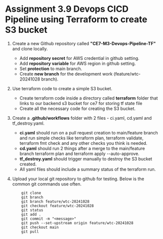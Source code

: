 # Assignment 3.9 Devops CICD Pipeline using Terraform to create S3 bucket

1. Create a new Github repository called **"CE7-M3-Devops-Pipeline-TF"** and clone locally.
    - Add **repository secret** for AWS credential in github setting.
    - Add **repository variable** for AWS region in github setting.
    - Set **protection** to main branch.
    - Create **new branch** for the development work (feature/wtc-20241028 branch).

2. Use terraform code to create a simple S3 bucket.
    - Create terraform code inside a directory called **terraform** folder that links to our backend s3 bucket for ce7 for storing tf state file 
    - Create all the necessary code for creating the S3 bucket.

3. Create a **.github/workflows** folder with 2 files - ci.yaml, cd.yaml and tf_destroy.yaml. 
    - **ci.yaml** should run on a pull request creation to main/feature branch and run simple checks like terraform plan, terraform validate, terraform fmt check and any other checks you think is needed.
    - **cd.yaml** should run 2 things after a merge to the main/feature branch terraform plan and terraform apply --auto-approve.
    - **tf_destroy.yaml** should trigger manually to destroy the S3 bucket created. 
    - All yaml files should include a summary status of the terraform run.

4. Upload your local git repository to github for testing. Below is the common git commands use often.
    ```
        git clone
        git branch
        git branch feature/wtc-20241028
        git checkout feature/wtc-20241028
        git status
        git add .
        git commit -m "<message>"
        git push --set-upstream origin feature/wtc-20241028
        git checkout main
        git pull
    ```
